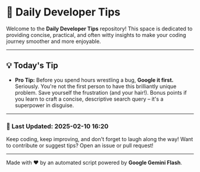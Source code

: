 
# 🌟 Daily Developer Tips

Welcome to the **Daily Developer Tips** repository! This space is dedicated to providing concise, practical, and often witty insights to make your coding journey smoother and more enjoyable.

---

## 💡 Today's Tip

- **Pro Tip:**  Before you spend hours wrestling a bug,  **Google it first.**  Seriously.  You're not the first person to have this brilliantly unique problem.  Save yourself the frustration (and your hair!).  Bonus points if you learn to craft a concise, descriptive search query – it's a superpower in disguise.

---

### 📅 Last Updated: 2025-02-10 16:20

Keep coding, keep improving, and don't forget to laugh along the way! Want to contribute or suggest tips? Open an issue or pull request!

---

Made with ❤️ by an automated script powered by **Google Gemini Flash**.
